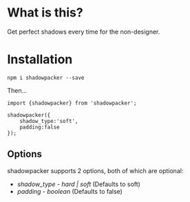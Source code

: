 # What is this?

Get perfect shadows every time for the non-designer.

# Installation

`npm i shadowpacker --save`

Then...

```
import {shadowpacker} from 'shadowpacker';

shadowpacker({
    shadow_type:'soft',
    padding:false
});

```

## Options

shadowpacker supports 2 options, both of which are optional:

- _shadow_type_ - _hard | soft_ (Defaults to soft)
- _padding_ - _boolean_ (Defaults to false)
